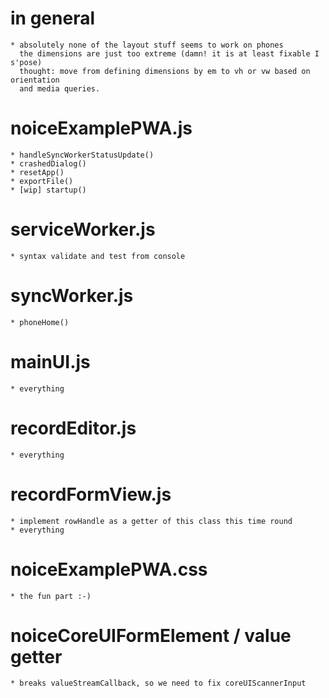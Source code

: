 # in general
    * absolutely none of the layout stuff seems to work on phones
      the dimensions are just too extreme (damn! it is at least fixable I s'pose)
      thought: move from defining dimensions by em to vh or vw based on orientation
      and media queries.

# noiceExamplePWA.js

    * handleSyncWorkerStatusUpdate()
    * crashedDialog()
    * resetApp()
    * exportFile()
    * [wip] startup()


# serviceWorker.js
    * syntax validate and test from console

# syncWorker.js
    * phoneHome()

# mainUI.js
    * everything

# recordEditor.js
    * everything

# recordFormView.js
    * implement rowHandle as a getter of this class this time round
    * everything

# noiceExamplePWA.css
    * the fun part :-)

# noiceCoreUIFormElement / value getter
    * breaks valueStreamCallback, so we need to fix coreUIScannerInput

